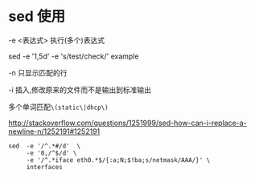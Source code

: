 # sed 使用

 -e <表达式> 执行(多个)表达式

sed -e '1,5d' -e 's/test/check/' example   

 -n 只显示匹配的行

 -i 插入,修改原来的文件而不是输出到标准输出

多个单词匹配`\(static\|dhcp\)`

http://stackoverflow.com/questions/1251999/sed-how-can-i-replace-a-newline-n/1252191#1252191

```
sed  -e '/^.*#/d'  \
     -e '0,/^$/d' \
     -e '/^.*iface eth0.*$/{:a;N;$!ba;s/netmask/AAA/}' \
     interfaces
```